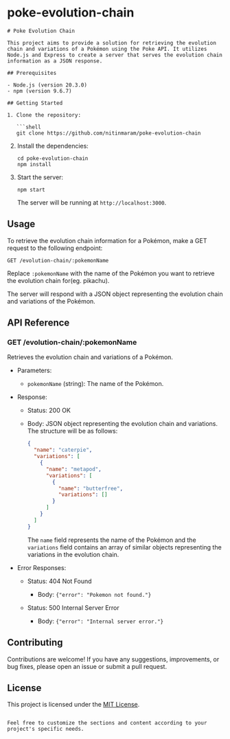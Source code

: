 # poke-evolution-chain

```
# Poke Evolution Chain

This project aims to provide a solution for retrieving the evolution chain and variations of a Pokémon using the Poke API. It utilizes Node.js and Express to create a server that serves the evolution chain information as a JSON response.

## Prerequisites

- Node.js (version 20.3.0)
- npm (version 9.6.7)

## Getting Started

1. Clone the repository:

   ```shell
   git clone https://github.com/nitinmaram/poke-evolution-chain
   ```

2. Install the dependencies:

   ```shell
   cd poke-evolution-chain
   npm install
   ```

3. Start the server:

   ```shell
   npm start
   ```

   The server will be running at `http://localhost:3000`.

## Usage

To retrieve the evolution chain information for a Pokémon, make a GET request to the following endpoint:

```
GET /evolution-chain/:pokemonName
```

Replace `:pokemonName` with the name of the Pokémon you want to retrieve the evolution chain for(eg. pikachu).

The server will respond with a JSON object representing the evolution chain and variations of the Pokémon.

## API Reference

### GET /evolution-chain/:pokemonName

Retrieves the evolution chain and variations of a Pokémon.

- Parameters:
  - `pokemonName` (string): The name of the Pokémon.

- Response:
  - Status: 200 OK
  - Body: JSON object representing the evolution chain and variations. The structure will be as follows:

    ```json
    {
      "name": "caterpie",
      "variations": [
        {
          "name": "metapod",
          "variations": [
            {
              "name": "butterfree",
              "variations": []
            }
          ]
        }
      ]
    }
    ```

    The `name` field represents the name of the Pokémon and the `variations` field contains an array of similar objects representing the variations in the evolution chain.

- Error Responses:
  - Status: 404 Not Found
    - Body: `{"error": "Pokemon not found."}`

  - Status: 500 Internal Server Error
    - Body: `{"error": "Internal server error."}`

## Contributing

Contributions are welcome! If you have any suggestions, improvements, or bug fixes, please open an issue or submit a pull request.

## License

This project is licensed under the [MIT License](LICENSE).
```

Feel free to customize the sections and content according to your project's specific needs.